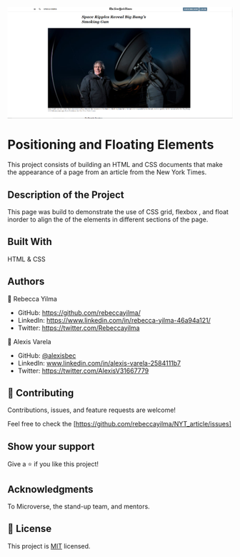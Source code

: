 ![Screenshot](https://github.com/rebeccayilma/NYT_article/blob/development/assets/Screenshot.png?raw=true)



# Positioning and Floating Elements

This project consists of building an HTML and CSS documents that make the appearance of a page from an article from the New York Times.

## Description of the Project

This page was build to demonstrate the use of CSS grid, flexbox , and float inorder to align the of the elements in different sections of the page.

## Built With

HTML & CSS

## Authors

👤 Rebecca Yilma

- GitHub: https://github.com/rebeccayilma/
- LinkedIn: https://www.linkedin.com/in/rebecca-yilma-46a94a121/
- Twitter: https://twitter.com/Rebeccayilma


👤 Alexis Varela

- GitHub: [@alexisbec](hhttps://github.com/alexisbec)
- LinkedIn: www.linkedin.com/in/alexis-varela-2584111b7
- Twitter: https://twitter.com/AlexisV31667779


## 🤝 Contributing

Contributions, issues, and feature requests are welcome!

Feel free to check the [https://github.com/rebeccayilma/NYT_article/issues]

## Show your support

Give a ⭐️ if you like this project!

## Acknowledgments

To Microverse, the stand-up team, and mentors.

## 📝 License

This project is [MIT](https://github.com/rebeccayilma/NYT_article/blob/development/MIT%20License.txt) licensed.
